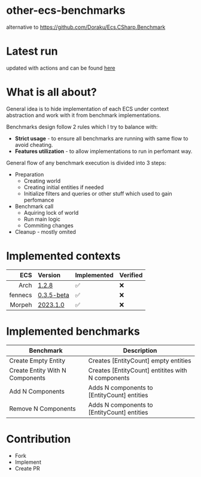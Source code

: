 # other-ecs-benchmarks

alternative to https://github.com/Doraku/Ecs.CSharp.Benchmark

# Latest run

updated with actions and can be found [here](https://gist.github.com/blackbone/6d254a684cf580441bf58690ad9485c3)

# What is all about?

General idea is to hide implementation of each ECS under context abstraction and work with it from benchmark implementations.

Benchmarks design follow 2 rules which I try to balance with:
* **Strict usage** - to ensure all benchmarks are running with same flow to avoid cheating.
* **Features utilization** - to allow implementations to run in perfomant way.

General flow of any benchmark execution is divided into 3 steps:
* Preparation
  * Creating world
  * Creating initial entities if needed
  * Initialize filters and queries or other stuff which used to gain perfomance
* Benchmark call
  * Aquiring lock of world
  * Run main logic
  * Commiting changes
* Cleanup - mostly omited

# Implemented contexts

|      ECS | Version                                                              | Implemented | Verified |
|---------:|:---------------------------------------------------------------------|-------------|----------|
|     Arch | [1.2.8](https://www.nuget.org/packages/Arch/1.2.8)                   | ✅           | ❌        |
|  fennecs | [0.3.5-beta](https://www.nuget.org/packages/fennecs/0.3.5-beta)      | ✅           | ❌        |
|   Morpeh | [2023.1.0](https://www.nuget.org/packages/Scellecs.Morpeh/2023.1.0)  | ✅           | ❌        |

# Implemented benchmarks

| Benchmark                       | Description                                       |
|---------------------------------|---------------------------------------------------|
| Create Empty Entity             | Creates [EntityCount] empty entities              |
| Create Entity With N Components | Creates [EntityCount] entitites with N components |
| Add N Components                | Adds N components to [EntityCount] entities       |
| Remove N Components             | Adds N components to [EntityCount] entities       |

# Contribution

- Fork
- Implement
- Create PR